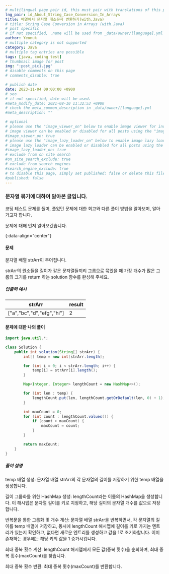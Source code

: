 ```yaml
---
# multilingual page pair id, this must pair with translations of this page. (This name must be unique)
lng_pair: id_About_String_Case_Conversion_In_Arrays
title: 배열에서 문자열 대소문자 변환하기(with.Java)
# title: String Case Conversion in Arrays (with.Java)
# post specific
# if not specified, .name will be used from _data/owner/[language].yml
author: Yeonuk
# multiple category is not supported
category: Java
# multiple tag entries are possible
tags: [java, coding test]
# thumbnail image for post
img: ":post_pic1.jpg"
# disable comments on this page
# comments_disable: true

# publish date
date: 2023-11-04 09:00:00 +0900
# seo
# if not specified, date will be used.
#meta_modify_date: 2021-08-10 11:32:53 +0900
# check the meta_common_description in _data/owner/[language].yml
#meta_description: ""

# optional
# please use the "image_viewer_on" below to enable image viewer for individual pages or posts (_posts/ or [language]/_posts folders).
# image viewer can be enabled or disabled for all posts using the "image_viewer_posts: true" setting in _data/conf/main.yml.
#image_viewer_on: true
# please use the "image_lazy_loader_on" below to enable image lazy loader for individual pages or posts (_posts/ or [language]/_posts folders).
# image lazy loader can be enabled or disabled for all posts using the "image_lazy_loader_posts: true" setting in _data/conf/main.yml.
#image_lazy_loader_on: true
# exclude from on site search
#on_site_search_exclude: true
# exclude from search engines
#search_engine_exclude: true
# to disable this page, simply set published: false or delete this file
#published: false
---
```


<!-- outline-start -->

### 문자열 묶기에 대하여 알아본 글입니다.

코딩 테스트 문제를 풀며, 풀었던 문제에 대한 회고와 다른 풀이 방법을 알아보며, 알아가고자 합니다.

문제에 대해 먼저 알아보겠습니다.

{:data-align="center"}

<!-- outline-end -->

#### 문제

문자열 배열 strArr이 주어집니다.

strArr의 원소들을 길이가 같은 문자열들끼리 그룹으로 묶었을 때 가장 개수가 많은 그룹의 크기를 return 하는 solution 함수를 완성해 주세요.

##### 입출력 예시

| strArr                    | result |
| ------------------------- | ------ |
| ["a","bc","d","efg","hi"] | 2      |

#### 문제에 대한 나의 풀이

```java
import java.util.*;

class Solution {
    public int solution(String[] strArr) {
        int[] temp = new int[strArr.length];

        for (int i = 0; i < strArr.length; i++) {
            temp[i] = strArr[i].length();
        }

        Map<Integer, Integer> lengthCount = new HashMap<>();

        for (int len : temp) {
            lengthCount.put(len, lengthCount.getOrDefault(len, 0) + 1);
        }

        int maxCount = 0;
        for (int count : lengthCount.values()) {
            if (count > maxCount) {
                maxCount = count;
            }
        }

        return maxCount;
    }
}
```

##### 풀이 설명

temp 배열 생성: 문자열 배열 strArr의 각 문자열의 길이를 저장하기 위한 temp 배열을 생성합니다.

길이 그룹화를 위한 HashMap 생성: lengthCount라는 이름의 HashMap을 생성합니다. 이 해시맵은 문자열 길이를 키로 지정하고, 해당 길이의 문자열 개수를 값으로 저장합니다.

반복문을 통한 그룹화 및 개수 계산: 문자열 배열 strArr을 반복하면서, 각 문자열의 길이를 temp 배열에 저장하고, 동시에 lengthCount 해시맵에 길이를 키로 가지는 엔트리가 있는지 확인하고, 없다면 새로운 엔트리를 생성하고 값을 1로 초기화합니다. 이미 존재하는 경우에는 해당 키의 값을 1 증가시킵니다.

최대 중복 횟수 계산: lengthCount 해시맵에서 모든 값(중복 횟수)을 순회하며, 최대 중복 횟수(maxCount)를 찾습니다.

최대 중복 횟수 반환: 최대 중복 횟수(maxCount)를 반환합니다.
